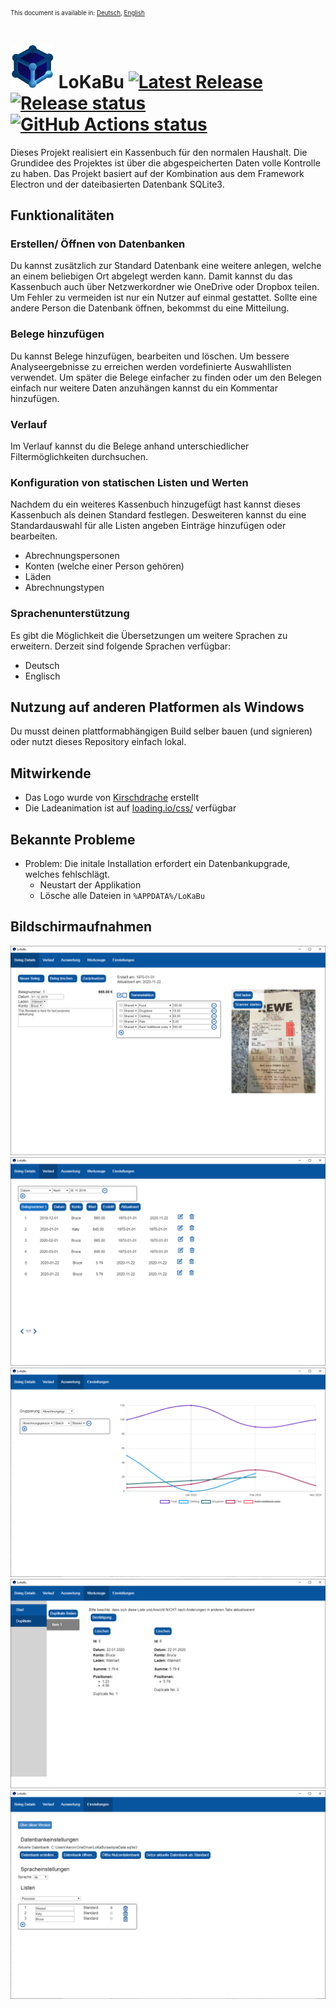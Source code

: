 <sub><sup>This document is available in: [Deutsch](./README_DE.md), [English](./README.md)<sub><sup>
# <img src="./build/icon.png" title="LoKaBu" width="70px"/> LoKaBu [![Latest Release][releaseBadge]][releaseLink] [![Release status][buildBadge]][buildLink] [![GitHub Actions status][testBadge]][testLink]

Dieses Projekt realisiert ein Kassenbuch für den normalen Haushalt. Die Grundidee des Projektes ist über die abgespeicherten Daten volle Kontrolle zu haben. Das Projekt basiert auf der Kombination aus dem Framework Electron und der dateibasierten Datenbank SQLite3.
## Funktionalitäten
### Erstellen/ Öffnen von Datenbanken
Du kannst zusätzlich zur Standard Datenbank eine weitere anlegen, welche an einem beliebigen Ort abgelegt werden kann. Damit kannst du das Kassenbuch auch über Netzwerkordner wie OneDrive oder Dropbox teilen. Um Fehler zu vermeiden ist nur ein Nutzer auf einmal gestattet. Sollte eine andere Person die Datenbank öffnen, bekommst du eine Mitteilung.

### Belege hinzufügen
Du kannst Belege hinzufügen, bearbeiten und löschen. Um bessere Analyseergebnisse zu erreichen werden vordefinierte Auswahllisten verwendet. Um später die Belege einfacher zu finden oder um den Belegen einfach nur weitere Daten anzuhängen kannst du ein Kommentar hinzufügen.

### Verlauf
Im Verlauf kannst du die Belege anhand unterschiedlicher Filtermöglichkeiten durchsuchen.

### Konfiguration von statischen Listen und Werten
Nachdem du ein weiteres Kassenbuch hinzugefügt hast kannst dieses Kassenbuch als deinen Standard festlegen. Desweiteren kannst du eine Standardauswahl für alle Listen angeben Einträge hinzufügen oder bearbeiten.
  *	Abrechnungspersonen
  *	Konten (welche einer Person gehören)
  *	Läden
  *	Abrechnungstypen

### Sprachenunterstützung
Es gibt die Möglichkeit die Übersetzungen um weitere Sprachen zu erweitern. Derzeit sind folgende Sprachen verfügbar:
  * Deutsch
  * Englisch

## Nutzung auf anderen Platformen als Windows
Du musst deinen plattformabhängigen Build selber bauen (und signieren) oder nutzt dieses Repository einfach lokal.

## Mitwirkende
  * Das Logo wurde von [Kirschdrache](https://www.deviantart.com/kirschdrache) erstellt
  * Die Ladeanimation ist auf [loading.io/css/](loading.io/css/) verfügbar

## Bekannte Probleme
  * Problem: Die initale Installation erfordert ein Datenbankupgrade, welches fehlschlägt.
    * Neustart der Applikation
    * Lösche alle Dateien in `%APPDATA%/LoKaBu`

## Bildschirmaufnahmen
  <img src="./docu/screenshots/details_de.png" title="Beleg Details" />
  <img src="./docu/screenshots/history_de.png" title="Belegverlauf" />
  <img src="./docu/screenshots/analysis_de.png" title="Auswertung" />
  <img src="./docu/screenshots/tools_de.png" title="Werkzeuge" />
  <img src="./docu/screenshots/settings_de.png" title="SettEinstellungenings" />

[releaseBadge]: https://img.shields.io/github/v/release/H0rn0chse/LoKaBu.svg
[releaseLink]: https://github.com/H0rn0chse/LoKaBu/releases/latest
[buildBadge]: https://github.com/H0rn0chse/LoKaBu/workflows/Release/badge.svg?branch=feature%2FelectronTransformation
[buildLink]: https://github.com/H0rn0chse/LoKaBu/actions?query=workflow%3ARelease
[testBadge]: https://github.com/H0rn0chse/LoKaBu/workflows/Test/badge.svg?branch=feature%2FelectronTransformation
[testLink]: https://github.com/H0rn0chse/LoKaBu/actions?query=workflow%3ATest